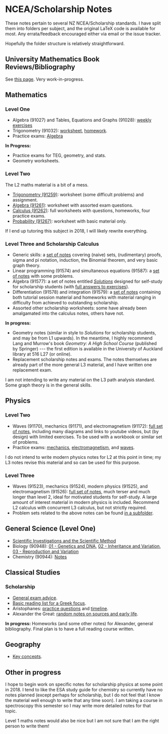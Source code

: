 # NCEA/Scholarship Notes
These notes pertain to several NZ NCEA/Scholarship standards. I have split them into folders per subject, and the original
LaTeX code is available for most. Any errata/feedback encouraged either via email or the issue tracker.

Hopefully the folder structure is relatively straightforward.

## University Mathematics Book Reviews/Bibliography
See [this page](unibooks.md). Very work-in-progress.

## Mathematics
### Level One
 * Algebra (91027) and Tables, Equations and Graphs (91028): [weekly exercises](L1%20Maths/Algebra/algebra.pdf)
 * Trigonometry (91032): [worksheet](L1%20Maths/Trigonometry/level_1_trig.pdf), [homework](L1%20Maths/Trigonometry/level_1_trig1_hw.pdf).
 * Practice exams: [Algebra](L1%20Maths/Algebra/algebra_paper1.pdf)

**In Progress:**
 * Practice exams for TEG, geometry, and stats.
 * Geometry worksheets.

### Level Two
The L2 maths material is a bit of a mess.
 * [Trigonometry (91259)](L2%20Maths/Trigonometry): worksheet (some difficult problems) and assignment.
 * [Algebra (91261)](L2%20Maths/Algebra): worksheet with assorted exam questions.
 * [Calculus (91262)](L2%20Maths/Calculus): full worksheets with questions, homeworks, four practice exams.
 * [Probability (91267)](L2%20Maths/Probability): worksheet with basic material only.

If I end up tutoring this subject in 2018, I will likely rewrite everything.

### Level Three and Scholarship Calculus
 * Generic skills: a [set of notes](L3%20Maths%20Generic/generic.pdf) covering (naive) sets, (rudimentary) proofs, sigma and pi notation, induction,
   the Binomial theorem, and very basic graph theory.
 * Linear programming (91574) and simultaneous equations (91587): a [set of notes](L3%20Linear%20Systems/lineqs.pdf) with some problems.
 * Algebra (91577): a set of notes entitled [_Solutions_](L3%20Algebra/solutions.pdf) designed for self-study for scholarship students
   (with [full answers to exercises](L3%20Algebra/solutions2.pdf)).
 * Differentiation (91578) and integration (91579): a [set of notes](L3%20Calculus/bookform.pdf) containing both tutorial session material
   and homeworks with material ranging
   in difficulty from achieved to outstanding scholarship.
 * Assorted other scholarship worksheets: some have already been amalgamated into the calculus notes, others have not.

**In progress:**
 * Geometry notes (similar in style to _Solutions_ for scholarship students, and may be from L1 upwards). In the meantime, I highly recommend
   Lang and Murrow's book _Geometry: A High School Course_ (published by Springer) --- the first edition is available in the University of
   Auckland library at 516 L27 (or online).
 * Replacement scholarship notes and exams. The notes themselves are already part of the more general L3 material, and I have written one
   replacement exam.

I am not intending to write any material on the L3 path analysis standard. Some graph theory is in the general skills.

## Physics
### Level Two
 * Waves (91170), mechanics (91171), and electromagnetism (91172): [full set of notes](L2%20Physics/externals.pdf), including many diagrams and links to youtube videos,
   but (by design) with limited exercises. To be used with a workbook or similar set of problems.
 * Practice exams: [mechanics](L2%20Physics/Exams/mech.pdf), [electromagnetism](L2%20Physics/Exams/edyn.pdf), and [waves](L2%20Physics/Exams/waves.pdf).

I do not intend to write modern physics notes for L2 at this point in time; my L3 notes revise this material and so can be used for this purpose.

### Level Three
 * Waves (91523), mechanics (91524), modern physics (91525), and electromagnetism (91526): [full set of notes](L3%20Physics/externals.pdf), much terser and much
   longer than level 2, ideal for motivated students for self-study. A large amount of interest material in modern physics is included. Recommend L2 calculus
   with concurrent L3 calculus, but not strictly required.
 * Problem sets related to the above notes can be found [in a subfolder](L3%20Physics/sheets).

## General Science (Level One)
 * [Scientific Investigations and the Scientific Method](L1%20Science/Scientific%20Investigations.odt)
 * Biology (90948): [01 - Genetics and DNA](L1%20Science/Biology/level_1_bio_genes.pdf), [02 - Inheritance and Variation](L1%20Science/Biology/level_1_bio_inheritance.pdf), [03 - Reproduction and Variation](L1%20Science/Biology/level_1_bio_reprod.pdf)
 * Chemistry (90944): [Notes](L1%20Science/Chemistry/notes.pdf)

## Classical Studies
### Scholarship
 * [General exam advice](Scholarship%20Classics/examadvice.pdf).
 * [Basic reading list for a Greek focus](Scholarship%20Classics/reading%20lists.odt).
 * Aristophanes: [practice questions](Scholarship%20Classics/Aristophanes/aristophanes%20questions.odt) and [timeline](Scholarship%20Classics/Aristophanes/aristophanes%20timeline.odt).
 * Alexander the Great: [random notes on sources and early life](Scholarship%20Classics/Alexander%20the%20Great/sources%20and%20early%20life.odt).

**In progress:** Homeworks (and some other notes) for Alexander, general bibliography. Final plan is to have a full reading course written.

## Geography
 * [Key concepts](Geography/Key%20Concepts.odt).

## Other in progress
I hope to begin work on specific notes for scholarship physics at some point in 2018. I tend to like the ESA study guide for chemistry so currently
have no notes planned (except perhaps for scholarship, but I do not feel that I know the material well enough to write that any time soon). I am taking
a course in spectroscopy this semester so I may write more detailed notes for that topic.

Level 1 maths notes would also be nice but I am not sure that I am the right person to write them!
